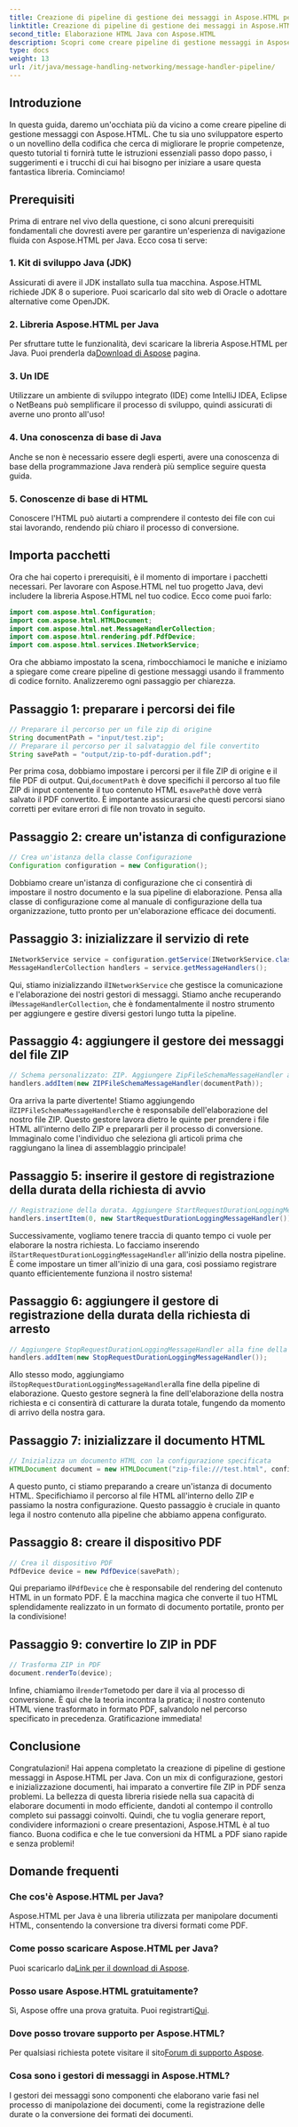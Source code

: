 ```yaml
---
title: Creazione di pipeline di gestione dei messaggi in Aspose.HTML per Java
linktitle: Creazione di pipeline di gestione dei messaggi in Aspose.HTML per Java
second_title: Elaborazione HTML Java con Aspose.HTML
description: Scopri come creare pipeline di gestione messaggi in Aspose.HTML per Java con questa guida dettagliata, passo dopo passo. Converti ZIP in PDF senza sforzo.
type: docs
weight: 13
url: /it/java/message-handling-networking/message-handler-pipeline/
---
```

## Introduzione
In questa guida, daremo un'occhiata più da vicino a come creare pipeline di gestione messaggi con Aspose.HTML. Che tu sia uno sviluppatore esperto o un novellino della codifica che cerca di migliorare le proprie competenze, questo tutorial ti fornirà tutte le istruzioni essenziali passo dopo passo, i suggerimenti e i trucchi di cui hai bisogno per iniziare a usare questa fantastica libreria. Cominciamo!
## Prerequisiti
Prima di entrare nel vivo della questione, ci sono alcuni prerequisiti fondamentali che dovresti avere per garantire un'esperienza di navigazione fluida con Aspose.HTML per Java. Ecco cosa ti serve:
### 1. Kit di sviluppo Java (JDK)
Assicurati di avere il JDK installato sulla tua macchina. Aspose.HTML richiede JDK 8 o superiore. Puoi scaricarlo dal sito web di Oracle o adottare alternative come OpenJDK.
### 2. Libreria Aspose.HTML per Java
 Per sfruttare tutte le funzionalità, devi scaricare la libreria Aspose.HTML per Java. Puoi prenderla da[Download di Aspose](https://releases.aspose.com/html/java/) pagina.
### 3. Un IDE
Utilizzare un ambiente di sviluppo integrato (IDE) come IntelliJ IDEA, Eclipse o NetBeans può semplificare il processo di sviluppo, quindi assicurati di averne uno pronto all'uso!
### 4. Una conoscenza di base di Java
Anche se non è necessario essere degli esperti, avere una conoscenza di base della programmazione Java renderà più semplice seguire questa guida.
### 5. Conoscenze di base di HTML
Conoscere l'HTML può aiutarti a comprendere il contesto dei file con cui stai lavorando, rendendo più chiaro il processo di conversione.
## Importa pacchetti
Ora che hai coperto i prerequisiti, è il momento di importare i pacchetti necessari. Per lavorare con Aspose.HTML nel tuo progetto Java, devi includere la libreria Aspose.HTML nel tuo codice. Ecco come puoi farlo:
```java
import com.aspose.html.Configuration;
import com.aspose.html.HTMLDocument;
import com.aspose.html.net.MessageHandlerCollection;
import com.aspose.html.rendering.pdf.PdfDevice;
import com.aspose.html.services.INetworkService;
```
Ora che abbiamo impostato la scena, rimbocchiamoci le maniche e iniziamo a spiegare come creare pipeline di gestione messaggi usando il frammento di codice fornito. Analizzeremo ogni passaggio per chiarezza.
## Passaggio 1: preparare i percorsi dei file

```java
// Preparare il percorso per un file zip di origine
String documentPath = "input/test.zip";
// Preparare il percorso per il salvataggio del file convertito
String savePath = "output/zip-to-pdf-duration.pdf";
```

 Per prima cosa, dobbiamo impostare i percorsi per il file ZIP di origine e il file PDF di output. Qui,`documentPath` è dove specifichi il percorso al tuo file ZIP di input contenente il tuo contenuto HTML e`savePath`è dove verrà salvato il PDF convertito. È importante assicurarsi che questi percorsi siano corretti per evitare errori di file non trovato in seguito.
## Passaggio 2: creare un'istanza di configurazione

```java
// Crea un'istanza della classe Configurazione
Configuration configuration = new Configuration();
```

Dobbiamo creare un'istanza di configurazione che ci consentirà di impostare il nostro documento e la sua pipeline di elaborazione. Pensa alla classe di configurazione come al manuale di configurazione della tua organizzazione, tutto pronto per un'elaborazione efficace dei documenti.
## Passaggio 3: inizializzare il servizio di rete

```java
INetworkService service = configuration.getService(INetworkService.class);
MessageHandlerCollection handlers = service.getMessageHandlers();
```

 Qui, stiamo inizializzando il`INetworkService` che gestisce la comunicazione e l'elaborazione dei nostri gestori di messaggi. Stiamo anche recuperando il`MessageHandlerCollection`, che è fondamentalmente il nostro strumento per aggiungere e gestire diversi gestori lungo tutta la pipeline.
## Passaggio 4: aggiungere il gestore dei messaggi del file ZIP

```java
// Schema personalizzato: ZIP. Aggiungere ZipFileSchemaMessageHandler alla fine della pipeline
handlers.addItem(new ZIPFileSchemaMessageHandler(documentPath));
```

 Ora arriva la parte divertente! Stiamo aggiungendo il`ZIPFileSchemaMessageHandler`che è responsabile dell'elaborazione del nostro file ZIP. Questo gestore lavora dietro le quinte per prendere i file HTML all'interno dello ZIP e prepararli per il processo di conversione. Immaginalo come l'individuo che seleziona gli articoli prima che raggiungano la linea di assemblaggio principale!
## Passaggio 5: inserire il gestore di registrazione della durata della richiesta di avvio

```java
// Registrazione della durata. Aggiungere StartRequestDurationLoggingMessageHandler al primo posto nella pipeline
handlers.insertItem(0, new StartRequestDurationLoggingMessageHandler());
```

 Successivamente, vogliamo tenere traccia di quanto tempo ci vuole per elaborare la nostra richiesta. Lo facciamo inserendo il`StartRequestDurationLoggingMessageHandler` all'inizio della nostra pipeline. È come impostare un timer all'inizio di una gara, così possiamo registrare quanto efficientemente funziona il nostro sistema!
## Passaggio 6: aggiungere il gestore di registrazione della durata della richiesta di arresto

```java
// Aggiungere StopRequestDurationLoggingMessageHandler alla fine della pipeline
handlers.addItem(new StopRequestDurationLoggingMessageHandler());
```

 Allo stesso modo, aggiungiamo il`StopRequestDurationLoggingMessageHandler`alla fine della pipeline di elaborazione. Questo gestore segnerà la fine dell'elaborazione della nostra richiesta e ci consentirà di catturare la durata totale, fungendo da momento di arrivo della nostra gara.
## Passaggio 7: inizializzare il documento HTML

```java
// Inizializza un documento HTML con la configurazione specificata
HTMLDocument document = new HTMLDocument("zip-file:///test.html", configurazione);
```

A questo punto, ci stiamo preparando a creare un'istanza di documento HTML. Specifichiamo il percorso al file HTML all'interno dello ZIP e passiamo la nostra configurazione. Questo passaggio è cruciale in quanto lega il nostro contenuto alla pipeline che abbiamo appena configurato.
## Passaggio 8: creare il dispositivo PDF

```java
// Crea il dispositivo PDF
PdfDevice device = new PdfDevice(savePath);
```

 Qui prepariamo il`PdfDevice` che è responsabile del rendering del contenuto HTML in un formato PDF. È la macchina magica che converte il tuo HTML splendidamente realizzato in un formato di documento portatile, pronto per la condivisione!
## Passaggio 9: convertire lo ZIP in PDF

```java
// Trasforma ZIP in PDF
document.renderTo(device);
```

 Infine, chiamiamo il`renderTo`metodo per dare il via al processo di conversione. È qui che la teoria incontra la pratica; il nostro contenuto HTML viene trasformato in formato PDF, salvandolo nel percorso specificato in precedenza. Gratificazione immediata!
## Conclusione
Congratulazioni! Hai appena completato la creazione di pipeline di gestione messaggi in Aspose.HTML per Java. Con un mix di configurazione, gestori e inizializzazione documenti, hai imparato a convertire file ZIP in PDF senza problemi. La bellezza di questa libreria risiede nella sua capacità di elaborare documenti in modo efficiente, dandoti al contempo il controllo completo sui passaggi coinvolti. 
Quindi, che tu voglia generare report, condividere informazioni o creare presentazioni, Aspose.HTML è al tuo fianco. Buona codifica e che le tue conversioni da HTML a PDF siano rapide e senza problemi!
## Domande frequenti
### Che cos'è Aspose.HTML per Java?
Aspose.HTML per Java è una libreria utilizzata per manipolare documenti HTML, consentendo la conversione tra diversi formati come PDF.
### Come posso scaricare Aspose.HTML per Java?
 Puoi scaricarlo da[Link per il download di Aspose](https://releases.aspose.com/html/java/).
### Posso usare Aspose.HTML gratuitamente?
 Sì, Aspose offre una prova gratuita. Puoi registrarti[Qui](https://releases.aspose.com/).
### Dove posso trovare supporto per Aspose.HTML?
Per qualsiasi richiesta potete visitare il sito[Forum di supporto Aspose](https://forum.aspose.com/c/html/29).
### Cosa sono i gestori di messaggi in Aspose.HTML?
I gestori dei messaggi sono componenti che elaborano varie fasi nel processo di manipolazione dei documenti, come la registrazione delle durate o la conversione dei formati dei documenti.